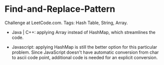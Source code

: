 # Find-and-Replace-Pattern
Challenge at LeetCode.com. Tags: Hash Table, String, Array.


- Java | C++: applying Array instead of HashMap, which streamlines the code.

- Javascript: applying HashMap is still the better option for this particular problem. Since JavaScript doesn't have automatic conversion 
            from char to ascii code point, additional code is needed for an explicit conversion.

